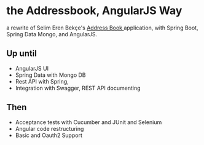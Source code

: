 # the Addressbook, AngularJS Way
a rewrite of Selim Eren Bekçe's [Address Book ][1]application, with Spring Boot, Spring Data Mongo, and AngularJS. 

## Up until 
- AngularJS UI
- Spring Data with Mongo DB
- Rest API with Spring, 
- Integration with Swagger, REST API documenting
## Then
- Acceptance tests with Cucumber and JUnit and Selenium
- Angular code restructuring 
- Basic and Oauth2 Support

[1]:	https://github.com/sebgymn/addressbook-html
